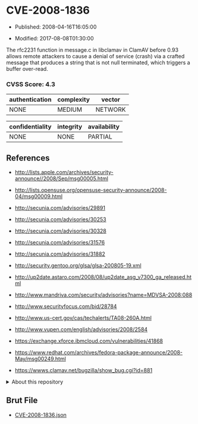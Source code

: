# CVE-2008-1836

- Published: 2008-04-16T16:05:00

- Modified: 2017-08-08T01:30:00

The rfc2231 function in message.c in libclamav in ClamAV before 0.93 allows remote attackers to cause a denial of service (crash) via a crafted message that produces a string that is not null terminated, which triggers a buffer over-read.

### CVSS Score: **4.3**

| authentication | complexity | vector |
| --- | --- | --- |
| NONE | MEDIUM | NETWORK |

| confidentiality | integrity | availability |
| --- | --- | --- |
| NONE | NONE | PARTIAL |

## References

* http://lists.apple.com/archives/security-announce//2008/Sep/msg00005.html

* http://lists.opensuse.org/opensuse-security-announce/2008-04/msg00009.html

* http://secunia.com/advisories/29891

* http://secunia.com/advisories/30253

* http://secunia.com/advisories/30328

* http://secunia.com/advisories/31576

* http://secunia.com/advisories/31882

* http://security.gentoo.org/glsa/glsa-200805-19.xml

* http://up2date.astaro.com/2008/08/up2date_asg_v7300_ga_released.html

* http://www.mandriva.com/security/advisories?name=MDVSA-2008:088

* http://www.securityfocus.com/bid/28784

* http://www.us-cert.gov/cas/techalerts/TA08-260A.html

* http://www.vupen.com/english/advisories/2008/2584

* https://exchange.xforce.ibmcloud.com/vulnerabilities/41868

* https://www.redhat.com/archives/fedora-package-announce/2008-May/msg00249.html

* https://wwws.clamav.net/bugzilla/show_bug.cgi?id=881

<details>
<summary>About this repository</summary> 

  This repository is part of the project [Live Hack CVE](https://github.com/Live-Hack-CVE). Main website can be found [www.live-hack.org](https://www.live-hack.org) 
  
  Made by [Sn0wAlice](https://github.com/Sn0wAlice) for the people that care about security and need to have a feed of the latest CVEs. Hope you enjoy it, don't forget to star the repo and follow me on [Twitter](https://twitter.com/Sn0wAlice) and [Github](https://github.com/Sn0wAlice). And that is my [personnal website](https://www.alice-snow.me/)

  - [Home Page](https://github.com/Live-Hack-CVE)
  - [Framework](https://github.com/Live-Hack-CVE/cve-framework)
  - [CVE database](https://github.com/Live-Hack-CVE/full_database)
  - [Changelog](https://github.com/Live-Hack-CVE/Changelog)
</details>

## Brut File

* [CVE-2008-1836.json](https://raw.githubusercontent.com/Live-Hack-CVE/full_database/main/cves/2008/CVE-2008-1836.json)

